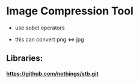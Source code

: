 # Image Compression Tool

- use sobel operators

- this can convert png <=> jpg

## Libraries:
#### https://github.com/nothings/stb.git